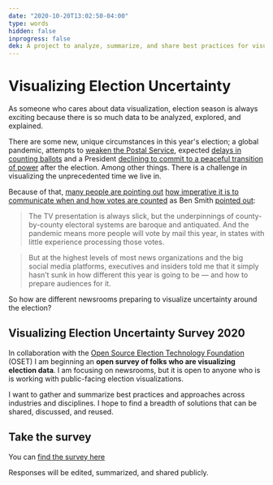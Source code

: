 ```yaml
---
date: "2020-10-20T13:02:50-04:00"
type: words
hidden: false
inprogress: false
dek: A project to analyze, summarize, and share best practices for visualizing an unprecedented election
---
```


# Visualizing Election Uncertainty

As someone who cares about data visualization, election season is always exciting because there is so much data to be analyzed, explored, and explained.

There are some new, unique circumstances in this year's election; a global pandemic, attempts to [weaken the Postal Service](https://www.theatlantic.com/ideas/archive/2020/08/the-wreck-is-in-the-mail/615172/), expected [delays in counting ballots](https://www.pewtrusts.org/en/research-and-analysis/blogs/stateline/2020/08/28/fearing-delays-and-chaos-swing-states-weigh-early-counting-of-mail-in-ballots) and a President [declining to commit to a peaceful transition of power](https://www.politico.com/news/2020/09/23/trump-peaceful-transition-of-power-420791) after the election. Among other things. There is a challenge in visualizing the unprecedented time we live in.

Because of that, [many people are pointing out](https://www.nytimes.com/2020/08/02/business/media/election-coverage.html) [how imperative it is to communicate when and how votes are counted](https://twitter.com/Redistrict/status/1315883763088453632?s=20) as Ben Smith [pointed out](https://www.nytimes.com/2020/08/02/business/media/election-coverage.html):

> The TV presentation is always slick, but the underpinnings of county-by-county electoral systems are baroque and antiquated. And the pandemic means more people will vote by mail this year, in states with little experience processing those votes.

> But at the highest levels of most news organizations and the big social media platforms, executives and insiders told me that it simply hasn’t sunk in how different this year is going to be — and how to prepare audiences for it.

So how are different newsrooms preparing to visualize uncertainty around the election?

## Visualizing Election Uncertainty Survey 2020

In collaboration with the [Open Source Election Technology Foundation](https://www.osetfoundation.org) (OSET) I am beginning an **open survey of folks who are visualizing election data**. I am focusing on newsrooms, but it is open to anyone who is is working with public-facing election visualizations.

I want to gather and summarize best practices and approaches across industries and disciplines. I hope to find a breadth of solutions that can be shared, discussed, and reused.

## Take the survey

You can [find the survey here](https://forms.gle/f3cE2BQCnvnCuFgj6)

Responses will be edited, summarized, and shared publicly.

